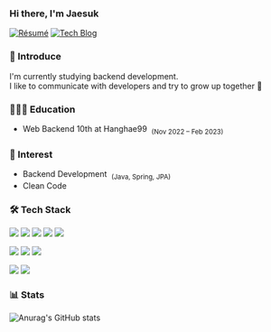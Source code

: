 ### Hi there, I'm Jaesuk

[![Résumé](https://img.shields.io/badge/Résumé-FF6900?style=flat-round&logo=Read-the-Docs&logoColor=white&link=https://www.rallit.com/resumes/6815@sivae1/서재석)](https://www.rallit.com/resumes/6815@sivae1/서재석)
[![Tech Blog](http://img.shields.io/badge/-Tech%20blog-black?style=flat-round&logo=github&link=https://jaesuks-devlog.oopy.io/)](https://jaesuks-devlog.oopy.io/) 

### 🎤 Introduce

I'm currently studying backend development.<br>
I like to communicate with developers and try to grow up together 🌳


### 🧑🏻‍💻 Education
- Web Backend 10th at Hanghae99 &nbsp;<sub>(Nov 2022 – Feb 2023)</sub>


### 🔮 Interest
- Backend Development &nbsp;<sub>(Java, Spring, JPA)</sub>
- Clean Code


### 🛠 Tech Stack
<img src="https://img.shields.io/badge/Java-007396?style=flat&logo=Java&logoColor=white"/> <img src="https://img.shields.io/badge/Spring-6DB33F?style=flat&logo=Spring&logoColor=white"/> <img src="https://img.shields.io/badge/Spring Boot-6DB33F?style=flat&logo=SpringBoot&logoColor=white"/> <img src="https://img.shields.io/badge/Spring Data JPA-6DB33F?style=flat&logo=Spring Data JPA&logoColor=white"/>  <img src="https://img.shields.io/badge/MySQL-4479A1?style=flat&logo=MySQL&logoColor=white"/> 

<img src="https://img.shields.io/badge/AWS-232F3E?style=flat&logo=AmazonAWS&logoColor=white"/> <img src="https://img.shields.io/badge/AWS EC2%20-%23FF9900.svg?&style=flat&logo=amazon-aws&logoColor=white"/> <img src="https://img.shields.io/badge/Nginx-009639.svg?&style=flat&logo=Nginx&logoColor=white"/>

<img src="https://img.shields.io/badge/Git-F05032?style=flat&logo=Git&logoColor=white"/> <img src="https://img.shields.io/badge/GitHub-181717?style=flat&logo=GitHub&logoColor=white"/> 

 ### 📊 Stats
![Anurag's GitHub stats](https://github-readme-stats.vercel.app/api?username=suhjaesuk&show_icons=true&theme=radical)
